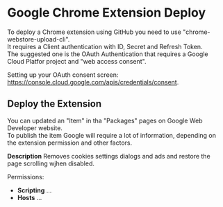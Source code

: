 # Google Chrome Extension Deploy

To deploy a Chrome extension using GitHub you need to use "chrome-webstore-upload-cli".   
It requires a Client authentication with ID, Secret and Refresh Token.  
The suggested one is the OAuth Authentication that requires a Google Cloud Platfor project and "web access consent".  

Setting up your OAuth consent screen: <https://console.cloud.google.com/apis/credentials/consent>.  

## Deploy the Extension

You can updated an "Item" in tha "Packages" pages on Google Web Developer website.  
To publish the item Google will require a lot of information, depending on the extension permission and other factors.  
  
**Description**
Removes cookies settings dialogs and ads and restore the page scrolling wjhen disabled.  


Permissions:
- **Scripting**
  ...
- **Hosts**
  ...
